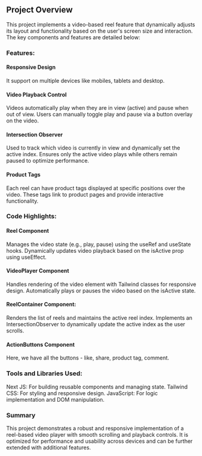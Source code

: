 ## Project Overview
This project implements a video-based reel feature that dynamically adjusts its layout and functionality based on the user's screen size and interaction. The key components and features are detailed below:

### Features: 
#### Responsive Design
It support on multiple devices like mobiles, tablets and desktop.

#### Video Playback Control
Videos automatically play when they are in view (active) and pause when out of view.
Users can manually toggle play and pause via a button overlay on the video.

#### Intersection Observer
Used to track which video is currently in view and dynamically set the active index.
Ensures only the active video plays while others remain paused to optimize performance.

#### Product Tags
Each reel can have product tags displayed at specific positions over the video.
These tags link to product pages and provide interactive functionality.

### Code Highlights:
#### Reel Component
Manages the video state (e.g., play, pause) using the useRef and useState hooks.
Dynamically updates video playback based on the isActive prop using useEffect.

#### VideoPlayer Component
Handles rendering of the video element with Tailwind classes for responsive design.
Automatically plays or pauses the video based on the isActive state.

#### ReelContainer Component: 
Renders the list of reels and maintains the active reel index.
Implements an IntersectionObserver to dynamically update the active index as the user scrolls.

#### ActionButtons Component
Here, we have all the buttons - like, share, product tag, comment.

### Tools and Libraries Used: 
Next JS: For building reusable components and managing state.
Tailwind CSS: For styling and responsive design.
JavaScript: For logic implementation and DOM manipulation.

### Summary
This project demonstrates a robust and responsive implementation of a reel-based video player with smooth scrolling and playback controls. It is optimized for performance and usability across devices and can be further extended with additional features.

